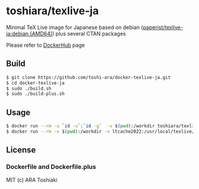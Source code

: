 # toshiara/texlive-ja
Minimal TeX Live image for Japanese based on debian
([paperist/texlive-ja:debian (AMD64)](https://hub.docker.com/r/paperist/texlive-ja))
 plus several CTAN packages

Please refer to
[DockerHub](https://hub.docker.com/repository/docker/toshiara/texlive-ja) page


## Build
```bash
$ git clone https://github.com/toshi-ara/docker-texlive-ja.git
$ cd docker-texlive-ja
$ sudo ./build.sh
$ sudo ./build-plus.sh
```

## Usage
```bash
$ docker run --rm -u `id -u`:`id -g`  -v $(pwd):/workdir toshiara/texlive-ja:<TAG> uplatex main.tex
$ docker run --rm -v $(pwd):/workdir -v ltcache2022:/usr/local/texlive/2022/texmf-var/luatex-cache toshiara/texlive-ja:<TAG> lualatex main.tex
```

## License
### Dockerfile and Dockerfile.plus
MIT (c) ARA Toshiaki

